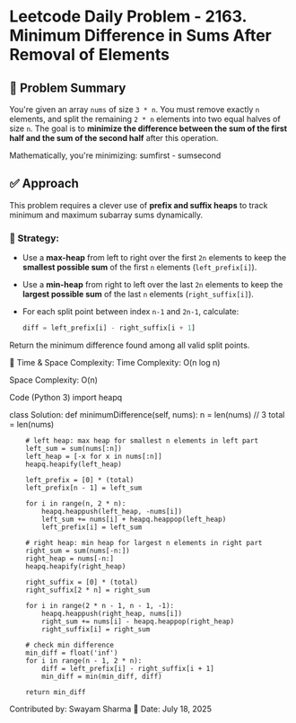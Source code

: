 # Leetcode Daily Problem - 2163. Minimum Difference in Sums After Removal of Elements

## 🧠 Problem Summary

You're given an array `nums` of size `3 * n`. You must remove exactly `n` elements, and split the remaining `2 * n` elements into two equal halves of size `n`. The goal is to **minimize the difference between the sum of the first half and the sum of the second half** after this operation.

Mathematically, you're minimizing:
sumfirst - sumsecond


## ✅ Approach

This problem requires a clever use of **prefix and suffix heaps** to track minimum and maximum subarray sums dynamically.

### 🔧 Strategy:

- Use a **max-heap** from left to right over the first `2n` elements to keep the **smallest possible sum** of the first `n` elements (`left_prefix[i]`).
- Use a **min-heap** from right to left over the last `2n` elements to keep the **largest possible sum** of the last `n` elements (`right_suffix[i]`).
- For each split point between index `n-1` and `2n-1`, calculate:
  
  ```python
  diff = left_prefix[i] - right_suffix[i + 1]
Return the minimum difference found among all valid split points.

🧮 Time & Space Complexity:
Time Complexity: O(n log n)

Space Complexity: O(n)

Code (Python 3)
import heapq

class Solution:
    def minimumDifference(self, nums):
        n = len(nums) // 3
        total = len(nums)

        # left heap: max heap for smallest n elements in left part
        left_sum = sum(nums[:n])
        left_heap = [-x for x in nums[:n]]
        heapq.heapify(left_heap)

        left_prefix = [0] * (total)
        left_prefix[n - 1] = left_sum

        for i in range(n, 2 * n):
            heapq.heappush(left_heap, -nums[i])
            left_sum += nums[i] + heapq.heappop(left_heap)
            left_prefix[i] = left_sum

        # right heap: min heap for largest n elements in right part
        right_sum = sum(nums[-n:])
        right_heap = nums[-n:]
        heapq.heapify(right_heap)

        right_suffix = [0] * (total)
        right_suffix[2 * n] = right_sum

        for i in range(2 * n - 1, n - 1, -1):
            heapq.heappush(right_heap, nums[i])
            right_sum += nums[i] - heapq.heappop(right_heap)
            right_suffix[i] = right_sum

        # check min difference
        min_diff = float('inf')
        for i in range(n - 1, 2 * n):
            diff = left_prefix[i] - right_suffix[i + 1]
            min_diff = min(min_diff, diff)

        return min_diff


Contributed by: Swayam Sharma
📅 Date: July 18, 2025
